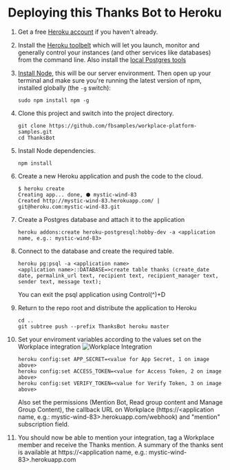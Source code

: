 # Deploying this Thanks Bot to Heroku


1. Get a free [Heroku account](https://signup.heroku.com/) if you haven't already.

2. Install the [Heroku toolbelt](https://toolbelt.heroku.com) which will let you launch, monitor and generally control your instances (and other services like databases) from the command line. Also install the [local Postgres tools](https://devcenter.heroku.com/articles/heroku-postgresql#local-setup)

3. [Install Node](https://nodejs.org), this will be our server environment. Then open up your terminal and make sure you're running the latest version of npm, installed globally (the ```-g``` switch):

    ```
    sudo npm install npm -g
    ```

4. Clone this project and switch into the project directory.

    ```
    git clone https://github.com/fbsamples/workplace-platform-samples.git
    cd ThanksBot
    ```

5. Install Node dependencies.

    ```
    npm install
    ```

6. Create a new Heroku application and push the code to the cloud.

    ```
    $ heroku create
    Creating app... done, ⬢ mystic-wind-83
    Created http://mystic-wind-83.herokuapp.com/ | git@heroku.com:mystic-wind-83.git
    ```  


7. Create a Postgres database and attach it to the application
    ```
    heroku addons:create heroku-postgresql:hobby-dev -a <application name, e.g.: mystic-wind-83>
    ```

8. Connect to the database and create the required table.
    ```
    heroku pg:psql -a <application name>
    <application name>::DATABASE=>create table thanks (create_date date, permalink_url text, recipient text, recipient_manager text, sender text, message text);
    ```
    You can exit the psql application using Control(^)+D

9. Return to the repo root and distribute the application to Heroku
    ```
    cd ..
    git subtree push --prefix ThanksBot heroku master
    ```

10. Set your enviroment variables according to the values set on the Workplace integration
 ![Workplace Integration](https://github.com/fbsamples/workplace-platform-samples/blob/master/ThanksBot/public/img/integration.png)

    ```
    heroku config:set APP_SECRET=<value for App Secret, 1 on image above>
    heroku config:set ACCESS_TOKEN=<value for Access Token, 2 on image above>
    heroku config:set VERIFY_TOKEN=<value for Verify Token, 3 on image above>
    ```

    Also set the permissions (Mention Bot, Read group content and Manage Group Content), the callback URL on Workplace (https://<application name,  e.g.: mystic-wind-83>.herokuapp.com/webhook) and "mention" subscription field.

11. You should now be able to mention your integration, tag a Workplace member and receive the Thanks mention. A summary of the thanks sent is available at https://<application name,  e.g.: mystic-wind-83>.herokuapp.com
